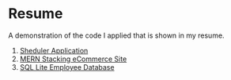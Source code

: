 # Resume
A demonstration of the code I applied that is shown in my resume.

1) [Sheduler Application](https://github.com/jooshhart/scheduler)
2) [MERN Stacking eCommerce Site]([https://github.com/jooshhart/Phone-Popularity](https://github.com/jooshhart/proshop-demo))
3) [SQL Lite Employee Database](https://github.com/jooshhart/employees)

